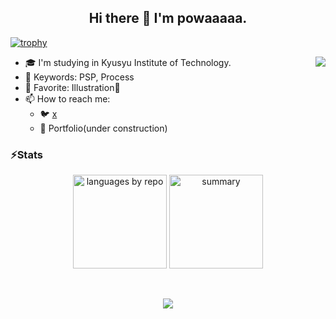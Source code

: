 ## <div align="center"> Hi there 👋 I'm powaaaaa.

<!--
**powaaaaa/powaaaaa** is a ✨ _special_ ✨ repository because its `README.md` (this file) appears on your GitHub profile.

Here are some ideas to get you started:

- 🔭 I’m currently working on ...
- 🌱 I’m currently learning ...
- 👯 I’m looking to collaborate on ...
- 🤔 I’m looking for help with ...
- 💬 Ask me about ...
- 📫 How to reach me: ...
- 😄 Pronouns: ...
- ⚡ Fun fact: ...
-->

[![trophy](https://github-profile-trophy.vercel.app/?username=powaaaaa&column=-1&no-frame=true&margin-w=8&theme=oldie)](https://github.com/powaaaaa/github-profile-trophy)

<p style="text-align: right;">
    <img src="https://github-readme-stats.vercel.app/api?username=powaaaaa&show_icons=true&theme=swift&hide_border=true" align="right" />
</p>  

- 🎓 I'm studying in Kyusyu Institute of Technology.
- 🔬 Keywords: PSP, Process
- 💛 Favorite: Illustration🎨
- 📫 How to reach me:
  - 🐦 [x](https://x.com/y0__01)
  - 💙 Portfolio(under construction)

### ⚡Stats

<p align="center">
  <img alt="languages by repo" height="150px" src="http://github-profile-summary-cards.vercel.app/api/cards/repos-per-language?username=powaaaaa&theme=swift" align="center" />
  <img alt="summary" height="150px" src="http://github-profile-summary-cards.vercel.app/api/cards/profile-details?username=powaaaaa&theme=swift" align="center" />
</p>
　 

<br />

<p align="center">
<img src="https://komarev.com/ghpvc/?username=powaaaaa" align="center" />
</p>  
